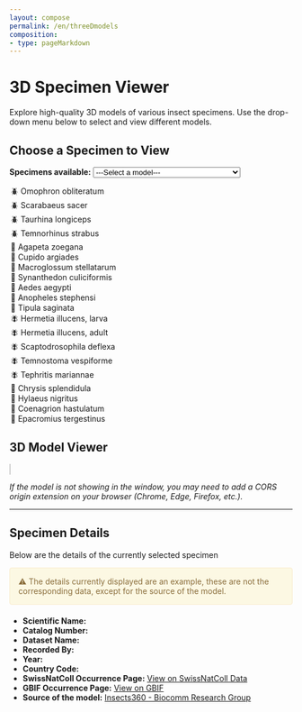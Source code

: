 ```yaml
---
layout: compose
permalink: /en/threeDmodels
composition:
- type: pageMarkdown
---
```

# 3D Specimen Viewer

Explore high-quality 3D models of various insect specimens. Use the drop-down menu below to select and view different models.

## Choose a Specimen to View

<label for="model-selector"><strong>Specimens available:</strong></label>
<select id="model-selector" onchange="updateModel()">
    <option value="">---Select a model---</option>
    <option value="https://biocommunication.org/filesystems/scans/AGORA_CF_CF_07_Agrilus_pianipennis_20240709.glb?v=1731351398">🪲 Agrilus planipennis</option>
    <option value="https://biocommunication.org/filesystems/scans/AGORA_CF_SB_16_Cave_beetle.glb?v=1736014842">🪲 Anthroherpon cylindricolle thoracicum</option>
    <option value="https://biocommunication.org/filesystems/scans/Carabus-cgj-20230823.gltf?v=1697467520">🪲 Carabus montivagus</option>
    <option value="https://biocommunication.org/filesystems/scans/Cicindela-cgj-20230823.gltf?v=1697467519">🪲 Cicindela andriana</option>
    <option value="https://biocommunication.org/filesystems/scans/AGORA_CF_SB_10_Gnathocera_flavovirens_20241029.glb?v=1731354819">🪲 Gnathocera flavovirens</option>
   <option value="https://biocommunication.org/filesystems/scans/AGORA_CF_SB_11_Omophron_obliteratum_utense20241029.glb?v=1731353967">🪲 Omophron obliteratum</option>
     <option value="https://biocommunication.org/filesystems/scans/AGORA_FK_CF_23_V2_Scarabaeus_sacera_20241223.glb?v=1736009564">🪲 Scarabaeus sacer</option>
    <option value="https://biocommunication.org/filesystems/scans/AGORA_CF_SB_14_Taurhina_longiceps_20241107.glb?v=1731354432">🪲 Taurhina longiceps</option>
    <option value="https://biocommunication.org/filesystems/scans/AGORA_FK_FK_17_Temnorhinus_strabus_20241115.glb?v=1736014250">🪲 Temnorhinus strabus</option>
    <option value="https://biocommunication.org/filesystems/scans/AGORA_FK_AS_27_Tortricidae_Phaloniinae.glb?v=1736008455">🦋 Agapeta zoegana</option>
    <option value="https://biocommunication.org/filesystems/scans/AGORA_FK_SB_18_Cupido_argiades.glb?v=1736011093">🦋 Cupido argiades</option>
    <option value="https://biocommunication.org/filesystems/scans/AGORA_FK_FK_25_Macroglossum_stellatarum_20241115.glb?v=1736011723">🦋 Macroglossum stellatarum</option>
    <option value="https://biocommunication.org/filesystems/scans/AGORA_FK_22_Synanthedon_culiciformis_20241223.glb?v=1736009168">🦋 Synanthedon culiciformis</option>
    <option value="https://biocommunication.org/filesystems/scans/Mosquito-cgj-20240211.gltf?v=1704981158">🦟 Aedes aegypti</option>
    <option value="https://biocommunication.org/filesystems/scans/Muse%CC%81e-dhistoire-post-naturelle_CF_CF_08_Anopheles_20241008.glb?v=1731355350">🦟 Anopheles stephensi</option>
    <option value="https://biocommunication.org/filesystems/scans/AGORA_CF_SB_13_Tipula_saginata_20241101.glb?v=1736878979">🦟 Tipula saginata</option>
    <option value="https://biocommunication.org/filesystems/scans/AGORA_CF_CF_05_Hermetia_Larva_20240309.glb?v=1731352127">🪰 Hermetia illucens, larva</option>
    <option value="https://biocommunication.org/filesystems/scans/AGORA_CF_CF_06_Hermetia_20241030.glb?v=1731353334">🪰 Hermetia illucens, adult</option>
    <option value="https://biocommunication.org/filesystems/scans/AGORA_CF_SB_15_Scaptodrosophila_deflexa.glb?v=1736026991">🪰 Scaptodrosophila deflexa</option>
    <option value="https://biocommunication.org/filesystems/scans/AGORA_FK_FK_21_Temnostoma_vespiforme.glb?v=1736013948">🪰 Temnostoma vespiforme</option>
    <option value="https://biocommunication.org/filesystems/scans/AGORA_CF_SB_12_Tephritis_mariannae_20241106.glb?v=1731354336">🪰 Tephritis mariannae</option>
    <option value="https://biocommunication.org/filesystems/scans/AGORA_CF_CF_08_Chrysis_splendidula_20241224.glb?v=1736010409">🐝 Chrysis splendidula</option>
    <option value="https://biocommunication.org/filesystems/scans/Hylaeus-cgj-20230823.gltf?v=1697467521">🐝 Hylaeus nigritus</option>
    <option value="https://biocommunication.org/filesystems/scans/AGORA_FK_26_Coenagrion_hastulatum_20241223.glb?v=1736010013">🦗 Coenagrion hastulatum</option>
    <option value="https://biocommunication.org/filesystems/scans/AGORA_FK_FK_24_Epacromius_tergestinus_20241203.glb?v=1736013276">🦗 Epacromius tergestinus</option>
</select>



## 3D Model Viewer

<model-viewer id="dynamic-model-viewer"
              src=""
              shadow-intensity="1" 
              camera-controls="" 
              touch-action="none" 
              interaction-prompt-threshold="500" 
              auto-rotate="" 
              class="js-scan-viewer" 
              ar-status="not-presenting" 
              style="width: 100%; max-width: 100vw; height: 50vh; border: 1px solid #ccc; background-color: #fff;">
</model-viewer>

<script type="module" src="https://unpkg.com/@google/model-viewer/dist/model-viewer.min.js"></script>

*If the model is not showing in the window, you may need to add a CORS origin extension on your browser (Chrome, Edge, Firefox, etc.).*

---

## Specimen Details

Below are the details of the currently selected specimen

<div style="padding: 15px; border: 1px solid transparent; border-color: transparent; margin-bottom: 20px; border-radius: 4px; color: #8a6d3b;; background-color: #fcf8e3; border-color: #faebcc;">
⚠️ The details currently displayed are an example, these are not the corresponding data, except for the source of the model.
</div>

- **Scientific Name:** <span id="scientificName"></span>
- **Catalog Number:** <span id="catalogNumber"></span>
- **Dataset Name:** <span id="datasetName"></span>
- **Recorded By:** <span id="recordedBy"></span>
- **Year:** <span id="year"></span>
- **Country Code:** <span id="countryCode"></span>
- **SwissNatColl Occurrence Page:** [View on SwissNatColl Data](/occurrence/search?entity=3777522425)
- **GBIF Occurrence Page:** [<span id="gbifLink">View on GBIF</span>](#)
- **Source of the model:** [Insects360 - Biocomm Research Group](https://biocommunication.org/en/insects360/3d-scans/hylaeus-nigritus/)

<script>
function getModelNameFromURL() {
    const urlParams = new URLSearchParams(window.location.search);
    return urlParams.get('model');
}

function updateModel() {
    const modelSelector = document.getElementById('model-selector');
    const selectedModel = modelSelector.value;
    if (selectedModel) {
        const newUrl = `${window.location.pathname}?model=${selectedModel}`;
        window.history.pushState({ path: newUrl }, '', newUrl);
        const modelViewer = document.getElementById('dynamic-model-viewer');
        const modelSrc = `${selectedModel}.gltf`;
        modelViewer.setAttribute('src', modelSrc);
    }
}

function fetchModelData() {
    const apiUrl = 'https://api.gbif.org/v1/occurrence/3777522425/fragment';
    const gbifBaseUrl = 'https://www.gbif.org/en/occurrence/';

    const occurrenceId = apiUrl.split('/')[5];
    
    fetch(apiUrl)
        .then(response => response.json())
        .then(data => {
            document.getElementById('scientificName').textContent = data.scientificName;
            document.getElementById('catalogNumber').textContent = data.catalogNumber;
            document.getElementById('datasetName').textContent = data.datasetName;
            document.getElementById('recordedBy').textContent = data.recordedBy;
            document.getElementById('year').textContent = data.year;
            document.getElementById('countryCode').textContent = data.countryCode;
            document.getElementById('gbifLink').href = `${gbifBaseUrl}${occurrenceId}`;
        })
        .catch(error => console.error('Error fetching model data:', error));
}

document.addEventListener('DOMContentLoaded', (event) => {
    const modelName = getModelNameFromURL();
    if (modelName) {
        const modelViewer = document.getElementById('dynamic-model-viewer');
        const modelSrc = `${modelName}.gltf`;
        modelViewer.setAttribute('src', modelSrc);
        document.getElementById('model-selector').value = modelName;
    }
    fetchModelData();
});
</script>
